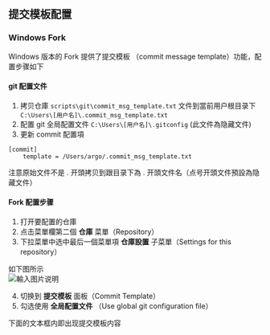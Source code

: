 ﻿## 提交模板配置

### Windows Fork 

Windows 版本的 Fork 提供了提交模板 （commit message template）功能，配置步骤如下

#### git 配置文件

1. 拷贝仓庫 `scripts\git\commit_msg_template.txt` 文件到當前用户根目录下 `C:\Users\[用户名]\.commit_msg_template.txt`
2. 配置 git 全局配置文件 `C:\Users\[用户名]\.gitconfig` (此文件為隐藏文件)
3. 更新 commit 配置項

```log
[commit]
    template = /Users/argo/.commit_msg_template.txt
```

注意原始文件不是 . 开頭拷贝到跟目录下為 . 开頭文件名（点号开頭文件預設為隐藏文件）

#### Fork 配置步骤

1. 打开要配置的仓庫
2. 点击菜單欄第二個 **仓庫** 菜單（Repository）
3. 下拉菜單中选中最后一個菜單項 **仓庫設置** 子菜單（Settings for this repository）

如下图所示  
![輸入图片说明](https://images.gitee.com/uploads/images/2020/0327/123310_1b9b4af3_554725.png "Screen Shot 2020-03-27 at 12.30.38.png")

4. 切换到 **提交模板** 面板（Commit Template）
5. 勾选使用 **全局配置文件** （Use global git configuration file）

下面的文本框内即出现提交模板内容

